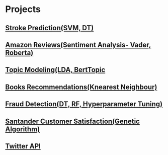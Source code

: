 # Projects

## [Stroke Prediction(SVM, DT)](https://www.google.com)

## [Amazon Reviews(Sentiment Analysis- Vader, Roberta)](https://www.google.com)

## [Topic Modeling(LDA, BertTopic](https://www.google.com)

## [Books Recommendations(Knearest Neighbour)](https://www.google.com)

## [Fraud Detection(DT, RF, Hyperparameter Tuning)](https://www.google.com)

## [Santander Customer Satisfaction(Genetic Algorithm)](https://www.google.com)

## [Twitter API](https://www.google.com)



